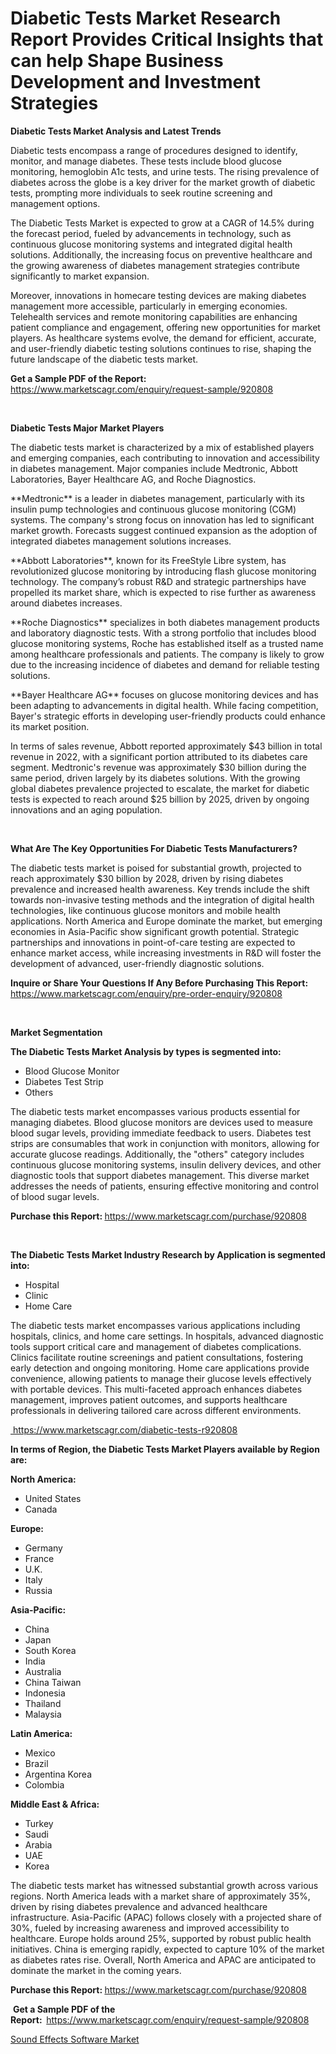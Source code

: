 <p><h1>Diabetic Tests Market Research Report Provides Critical Insights that can help Shape Business Development and Investment Strategies</h1></p><p><strong>Diabetic Tests Market Analysis and Latest Trends</strong></p>
<p><p>Diabetic tests encompass a range of procedures designed to identify, monitor, and manage diabetes. These tests include blood glucose monitoring, hemoglobin A1c tests, and urine tests. The rising prevalence of diabetes across the globe is a key driver for the market growth of diabetic tests, prompting more individuals to seek routine screening and management options. </p><p>The Diabetic Tests Market is expected to grow at a CAGR of 14.5% during the forecast period, fueled by advancements in technology, such as continuous glucose monitoring systems and integrated digital health solutions. Additionally, the increasing focus on preventive healthcare and the growing awareness of diabetes management strategies contribute significantly to market expansion. </p><p>Moreover, innovations in homecare testing devices are making diabetes management more accessible, particularly in emerging economies. Telehealth services and remote monitoring capabilities are enhancing patient compliance and engagement, offering new opportunities for market players. As healthcare systems evolve, the demand for efficient, accurate, and user-friendly diabetic testing solutions continues to rise, shaping the future landscape of the diabetic tests market.</p></p>
<p><strong>Get a Sample PDF of the Report:&nbsp;</strong> <a href="https://www.marketscagr.com/enquiry/request-sample/920808?utm_campaign=2782&utm_medium=2&utm_source=Github&utm_content=ia&utm_term=06032025&utm_id=diabetic-tests">https://www.marketscagr.com/enquiry/request-sample/920808</a></p>
<p>&nbsp;</p>
<p><strong>Diabetic Tests Major Market Players</strong></p>
<p><p>The diabetic tests market is characterized by a mix of established players and emerging companies, each contributing to innovation and accessibility in diabetes management. Major companies include Medtronic, Abbott Laboratories, Bayer Healthcare AG, and Roche Diagnostics.</p><p>**Medtronic** is a leader in diabetes management, particularly with its insulin pump technologies and continuous glucose monitoring (CGM) systems. The company's strong focus on innovation has led to significant market growth. Forecasts suggest continued expansion as the adoption of integrated diabetes management solutions increases.</p><p>**Abbott Laboratories**, known for its FreeStyle Libre system, has revolutionized glucose monitoring by introducing flash glucose monitoring technology. The company’s robust R&D and strategic partnerships have propelled its market share, which is expected to rise further as awareness around diabetes increases.</p><p>**Roche Diagnostics** specializes in both diabetes management products and laboratory diagnostic tests. With a strong portfolio that includes blood glucose monitoring systems, Roche has established itself as a trusted name among healthcare professionals and patients. The company is likely to grow due to the increasing incidence of diabetes and demand for reliable testing solutions.</p><p>**Bayer Healthcare AG** focuses on glucose monitoring devices and has been adapting to advancements in digital health. While facing competition, Bayer's strategic efforts in developing user-friendly products could enhance its market position.</p><p>In terms of sales revenue, Abbott reported approximately $43 billion in total revenue in 2022, with a significant portion attributed to its diabetes care segment. Medtronic's revenue was approximately $30 billion during the same period, driven largely by its diabetes solutions. With the growing global diabetes prevalence projected to escalate, the market for diabetic tests is expected to reach around $25 billion by 2025, driven by ongoing innovations and an aging population.</p></p>
<p>&nbsp;</p>
<p><strong>What Are The Key Opportunities For Diabetic Tests Manufacturers?</strong></p>
<p><p>The diabetic tests market is poised for substantial growth, projected to reach approximately $30 billion by 2028, driven by rising diabetes prevalence and increased health awareness. Key trends include the shift towards non-invasive testing methods and the integration of digital health technologies, like continuous glucose monitors and mobile health applications. North America and Europe dominate the market, but emerging economies in Asia-Pacific show significant growth potential. Strategic partnerships and innovations in point-of-care testing are expected to enhance market access, while increasing investments in R&D will foster the development of advanced, user-friendly diagnostic solutions.</p></p>
<p><strong>Inquire or Share Your Questions If Any Before Purchasing This Report:</strong> <a href="https://www.marketscagr.com/enquiry/pre-order-enquiry/920808?utm_campaign=2782&utm_medium=2&utm_source=Github&utm_content=ia&utm_term=06032025&utm_id=diabetic-tests">https://www.marketscagr.com/enquiry/pre-order-enquiry/920808</a></p>
<p>&nbsp;</p>
<p><strong>Market Segmentation</strong></p>
<p><strong>The Diabetic Tests Market Analysis by types is segmented into:</strong></p>
<p><ul><li>Blood Glucose Monitor</li><li>Diabetes Test Strip</li><li>Others</li></ul></p>
<p><p>The diabetic tests market encompasses various products essential for managing diabetes. Blood glucose monitors are devices used to measure blood sugar levels, providing immediate feedback to users. Diabetes test strips are consumables that work in conjunction with monitors, allowing for accurate glucose readings. Additionally, the "others" category includes continuous glucose monitoring systems, insulin delivery devices, and other diagnostic tools that support diabetes management. This diverse market addresses the needs of patients, ensuring effective monitoring and control of blood sugar levels.</p></p>
<p><strong>Purchase this Report:&nbsp;</strong><a href="https://www.marketscagr.com/purchase/920808?utm_campaign=2782&utm_medium=2&utm_source=Github&utm_content=ia&utm_term=06032025&utm_id=diabetic-tests">https://www.marketscagr.com/purchase/920808</a></p>
<p>&nbsp;</p>
<p><strong>The Diabetic Tests Market Industry Research by Application is segmented into:</strong></p>
<p><ul><li>Hospital</li><li>Clinic</li><li>Home Care</li></ul></p>
<p><p>The diabetic tests market encompasses various applications including hospitals, clinics, and home care settings. In hospitals, advanced diagnostic tools support critical care and management of diabetes complications. Clinics facilitate routine screenings and patient consultations, fostering early detection and ongoing monitoring. Home care applications provide convenience, allowing patients to manage their glucose levels effectively with portable devices. This multi-faceted approach enhances diabetes management, improves patient outcomes, and supports healthcare professionals in delivering tailored care across different environments.</p></p>
<p><a href="https://www.marketscagr.com/diabetic-tests-r920808?utm_campaign=2782&utm_medium=2&utm_source=Github&utm_content=ia&utm_term=06032025&utm_id=diabetic-tests">&nbsp;https://www.marketscagr.com/diabetic-tests-r920808</a></p>
<p><strong>In terms of Region, the Diabetic Tests Market Players available by Region are:</strong></p>
<p>
    <p> <strong> North America: </strong>
        <ul>
            <li>United States</li>
            <li>Canada</li>
        </ul>
        </p> 
    <p> <strong> Europe: </strong>
        <ul>
            <li>Germany</li>
            <li>France</li>
            <li>U.K.</li>
            <li>Italy</li>
            <li>Russia</li>
        </ul>
        </p> 
    <p> <strong> Asia-Pacific: </strong>
        <ul>
            <li>China</li>
            <li>Japan</li>
            <li>South Korea</li>
            <li>India</li>
            <li>Australia</li>
            <li>China Taiwan</li>
            <li>Indonesia</li>
            <li>Thailand</li>
            <li>Malaysia</li>
        </ul>
        </p> 
    <p> <strong> Latin America: </strong>
        <ul>
            <li>Mexico</li>
            <li>Brazil</li>
            <li>Argentina Korea</li>
            <li>Colombia</li>
        </ul>
        </p> 
    <p> <strong> Middle East & Africa: </strong>
        <ul>
            <li>Turkey</li>
            <li>Saudi</li>
            <li>Arabia</li>
            <li>UAE</li>
            <li>Korea</li>
        </ul>
    </p>
    </p>
<p><p>The diabetic tests market has witnessed substantial growth across various regions. North America leads with a market share of approximately 35%, driven by rising diabetes prevalence and advanced healthcare infrastructure. Asia-Pacific (APAC) follows closely with a projected share of 30%, fueled by increasing awareness and improved accessibility to healthcare. Europe holds around 25%, supported by robust public health initiatives. China is emerging rapidly, expected to capture 10% of the market as diabetes rates rise. Overall, North America and APAC are anticipated to dominate the market in the coming years.</p></p>
<p><strong>Purchase this Report: </strong><a href="https://www.marketscagr.com/purchase/920808?utm_campaign=2782&utm_medium=2&utm_source=Github&utm_content=ia&utm_term=06032025&utm_id=diabetic-tests">https://www.marketscagr.com/purchase/920808</a></p>
<p>&nbsp;<strong>Get a Sample PDF of the Report:&nbsp;&nbsp;</strong><a href="https://www.marketscagr.com/enquiry/request-sample/920808?utm_campaign=2782&utm_medium=2&utm_source=Github&utm_content=ia&utm_term=06032025&utm_id=diabetic-tests">https://www.marketscagr.com/enquiry/request-sample/920808</a></p>
<p><strong></strong></p>
<p><p><a href="https://github.com/elitasvimal/Market-Research-Report-List-1/blob/main/sound-effects-software-market.md?utm_campaign=2782&utm_medium=2&utm_source=Github&utm_content=ia&utm_term=06032025&utm_id=diabetic-tests">Sound Effects Software Market</a></p></p>